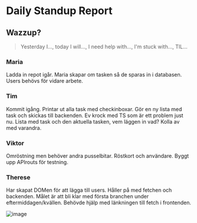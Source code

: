 # Daily Standup Report

## Wazzup?
> Yesterday I…, today I will…, I need help with…, I'm stuck with…, TIL…

### Maria
Ladda in repot igår. Maria skapar om tasken så de sparas in i databasen. Users behövs för vidare arbete.  

### Tim 
Kommit igång. Printar ut alla task med checkinboxar. Gör en ny lista med task och skickas till backenden. Ev krock med TS som är ett problem just nu. Lista med task och den aktuella tasken, vem läggen in vad? Kolla av med varandra.  

### Viktor
Omröstning men behöver andra pusselbitar. Röstkort och användare. Byggt upp APIrouts för testning. 

### Therese
Har skapat DOMen för att lägga till users. Håller på med fetchen och backenden. Målet är att bli klar med första branchen under eftermiddagen/kvällen. Behövde hjälp med länkningen till fetch i frontenden. 


![image](https://user-images.githubusercontent.com/113335422/236165028-e4fb9e84-2016-4a93-9bc2-e1be2b068890.png)
